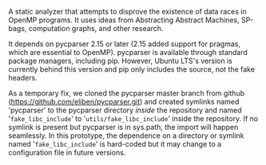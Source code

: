 A static analyzer that attempts to disprove the existence of data races in OpenMP programs. It uses ideas from Abstracting Abstract Machines, SP-bags, computation graphs, and other research.

It depends on pycparser 2.15 or later (2.15 added support for pragmas, which are essential to OpenMP). pycparser is available through standard package managers, including pip. However, Ubuntu LTS's version is currently behind this version and pip only includes the source, not the fake headers.

As a temporary fix, we cloned the pycparser master branch from github (https://github.com/eliben/pycparser.git) and created symlinks named 'pycparser' to the pycparser directory _inside_ the repository and named '`fake_libc_include`' to '`utils/fake_libc_include`' inside the repository. If no symlink is present but pycparser is in sys.path, the import will happen seamlessly. In this prototype, the dependence on a directory or symlink named '`fake_libc_include`' is hard-coded but it may change to a configuration file in future versions.
